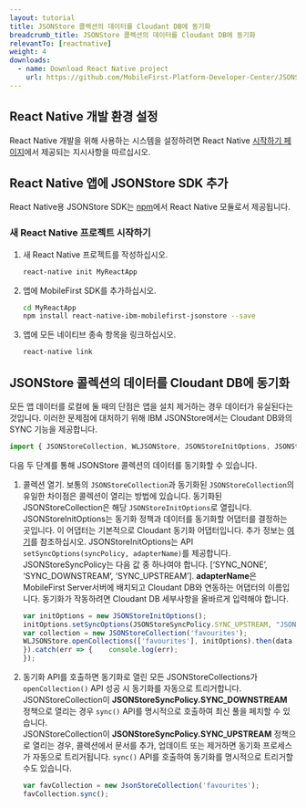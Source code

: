 ```yaml
---
layout: tutorial
title: JSONStore 콜렉션의 데이터를 Cloudant DB에 동기화
breadcrumb_title: JSONStore 콜렉션의 데이터를 Cloudant DB에 동기화
relevantTo: [reactnative]
weight: 4
downloads:
  - name: Download React Native project
    url: https://github.com/MobileFirst-Platform-Developer-Center/JSONStoreReactNative
---
```

<!-- NLS_CHARSET=UTF-8 -->
##  React Native 개발 환경 설정
React Native 개발을 위해 사용하는 시스템을 설정하려면 React Native [시작하기 페이지](https://facebook.github.io/react-native/docs/getting-started.html)에서 제공되는 지시사항을 따르십시오.

##  React Native 앱에 JSONStore SDK 추가
React Native용 JSONStore SDK는 [npm](https://www.npmjs.com/package/react-native-mobilefirst-jsonstore)에서 React Native 모듈로서 제공됩니다.

### 새 React Native 프로젝트 시작하기
1. 새 React Native 프로젝트를 작성하십시오.
    ```bash
    react-native init MyReactApp
    ```

2. 앱에 MobileFirst SDK를 추가하십시오.
    ```bash
    cd MyReactApp
    npm install react-native-ibm-mobilefirst-jsonstore --save
    ```

3.  앱에 모든 네이티브 종속 항목을 링크하십시오.
    ```bash
    react-native link
    ```

## JSONStore 콜렉션의 데이터를 Cloudant DB에 동기화
모든 앱 데이터를 로컬에 둘 때의 단점은 앱을 설치 제거하는 경우 데이터가 유실된다는 것입니다. 이러한 문제점에 대처하기 위해 IBM JSONStore에서는 Cloudant DB와의 SYNC 기능을 제공합니다.

```javascript
import { JSONStoreCollection, WLJSONStore, JSONStoreInitOptions, JSONStoreSyncPolicy, JSONStoreAddOptions } from 'react-native-ibm-mobilefirst-jsonstore';
```

다음 두 단계를 통해 JSONStore 콜렉션의 데이터를 동기화할 수 있습니다.

1. 콜렉션 열기. 보통의 `JSONStoreCollection`과 동기화된 `JSONStoreCollection`의 유일한 차이점은 콜렉션이 열리는 방법에 있습니다. 동기화된 JSONStoreCollection은 해당 `JSONStoreInitOptions`로 열립니다. JSONStoreInitOptions는 동기화 정책과 데이터를 동기화할 어댑터를 결정하는 곳입니다. 이 어댑터는 기본적으로 Cloudant 동기화 어댑터입니다. 추가 정보는 [여기](https://mobilefirstplatform.ibmcloud.com/blog/2018/02/23/jsonstoresync-couchdb-databases/)를 참조하십시오. JSONStoreInitOptions는 API `setSyncOptions(syncPolicy, adapterName)`를 제공합니다. JSONStoreSyncPolicy는 다음 값 중 하나여야 합니다. [‘SYNC_NONE’, ‘SYNC_DOWNSTREAM’, ‘SYNC_UPSTREAM’]. **adapterName**은 MobileFirst Server서버에 배치되고 Cloudant DB와 연동하는 어댑터의 이름입니다. 동기화가 작동하려면 Cloudant DB 세부사항을 올바르게 입력해야 합니다.

    ```javascript
    var initOptions = new JSONStoreInitOptions();
    initOptions.setSyncOptions(JSONStoreSyncPolicy.SYNC_UPSTREAM, "JSONStoreCloudantSync");
    var collection = new JSONStoreCollection('favourites');
    WLJSONStore.openCollections(['favourites'], initOptions).then(data => {	console.log("Successfully opened collection with Sync Policy!");
   }).catch(err => {	console.log(err);
   });
    ```

2. 동기화 API를 호출하면 동기화로 열린 모든 JSONStoreCollections가 `openCollection()` API 성공 시 동기화를 자동으로 트리거합니다.<br/>
    JSONStoreCollection이 **JSONStoreSyncPolicy.SYNC_DOWNSTREAM** 정책으로 열리는 경우 `sync()` API를 명시적으로 호출하여 최신 풀을 페치할 수 있습니다.<br/>
    JSONStoreCollection이 **JSONStoreSyncPolicy.SYNC_UPSTREAM** 정책으로 열리는 경우, 콜렉션에서 문서를 추가, 업데이트 또는 제거하면 동기화 프로세스가 자동으로 트리거됩니다. `sync()` API를 호출하여 동기화를 명시적으로 트리거할 수도 있습니다.<br/>
    ```javascript
    var favCollection = new JsonStoreCollection('favourites');
    favCollection.sync();
    ```    
